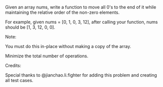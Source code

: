Given an array nums, write a function to move all 0's to the end of it while maintaining the relative order of the non-zero elements.

For example, given nums = [0, 1, 0, 3, 12], after calling your function, nums should be [1, 3, 12, 0, 0].

Note:

You must do this in-place without making a copy of the array.

Minimize the total number of operations.

Credits:

Special thanks to @jianchao.li.fighter for adding this problem and creating all test cases.
